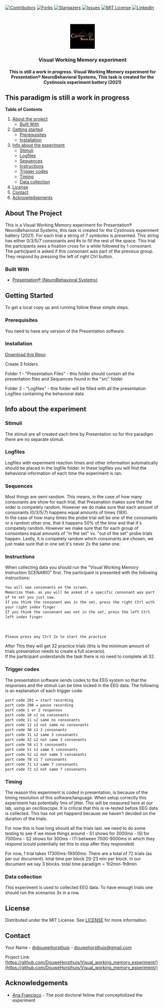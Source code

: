 [![Contributors][contributors-shield]][contributors-url]
[![Forks][forks-shield]][forks-url]
[![Stargazers][stars-shield]][stars-url]
[![Issues][issues-shield]][issues-url]
[![MIT License][license-shield]][license-url]
[![LinkedIn][linkedin-shield]][linkedin-url]


<br />
<p align="center">
  <a href="https://github.com/DouweHorsthuis/Visual_working_memory_experiment/">
    <img src="images/logo.jpeg" alt="Logo" width="80" height="80">
  </a> 

<h3 align="center">Visual Working Memory experiment</h3>

<h4 align="center"> This is still a work in progress. Visual Working Memory experiment for Presentation® NeuroBehavioral Systems, This task is created for the Cystinosis experiment battery (2021)</h4>

## This paradigm is still a work in progress

**Table of Contents**
  
1. [About the project](#about-the-project)
    - [Built With](#built-with)
2. [Getting started](#getting-started)
    - [Prerequisites](#prerequisites)  
    - [Installation](#installation)
3. [Info about the experiment](#info-about-the-experiment)
    - [Stimuli](#stimuli)
    - [Logfiles](#logfiles)
    - [Sequences](#sequences)
    - [Instructions](#instructions)
    - [Trigger codes](#trigger-codes)
    - [Timing](#timing)
    - [Data collection](#data-collection)
3. [License](#license)
3. [Contact](#contact)
3. [Acknowledgements](#acknowledgements)



<!-- ABOUT THE PROJECT -->
## About The Project

This is a Visual Working Memory experiment for Presentation® NeuroBehavioral Systems, this task is created for the Cystinosis experiment battery (2021). 
For each trial a string of 7 symboles is presented. This string has either 0/3/5/7 consonants and #s to fill the rest of the space. This trial the partcipants sees a fixation cross for a while followed by 1 consonant. The participant is asked if this consonant was part of the previous group. They respond by pressing the left of right Ctrl button. 


### Built With

* [Presentation® (NeuroBehavioral Systems)](https://www.neurobs.com/)


<!-- GETTING STARTED -->
## Getting Started

To get a local copy up and running follow these simple steps.

### Prerequisites

You need to have any version of the Presentation software. 

<!--To achieve the same stable time resolution this experiment should be presented on a 60Hz screen. THIS IS NOT YET TESTED -->


### Installation

[Download this Repo](https://github.com/DouweHorsthuis/Visual_working_memory_experiment)

Create 3 folders

Folder 1 - "Presentation Files"  - this folder should contain all the presentation files and Sequences found in the "src" folder

Folder 2 - "Logfiles"           - this folder will be filled with all the presentation Logfiles containing the behavioral data


## Info about the experiment

### Stimuli

The stimuli are all created each time by Presentation so for this paradigm there are no separate stimuli.

### Logfiles

Logfiles with experiment reaction times and other information automatically should be placed in the logfile folder. In these logfiles you will find the behavioral information of each time the experiment is ran. 

### Sequences 

Most things are semi random. This means, in the case of how many consonants are show for each trial, that Presenation makes sure that the order is compelety random. However we do make sure that each amount of consonants (0/3/5/7) happens equal amounts of times (18X).  
In the case of how many times the probe trial will be one of the consonants or a random other one, that it happens 50% of the time and that it's competely random. However we make sure that for each group of consontans equal amounts of "in the set" vs. "out of the set" probe trials happen.
Lastly, it is competely random which consonants are chosen, we just make sure that in one set it's never 2x the same one. 

### Instructions

When collecting data you should run the "Visual Working Memory Instruction SCENARIO" first.  The participant is presented with the following instructions:  
```
You will see consonants on the screen.  
Memorize them, as you will be asked if a specific consonant was part of te set you just saw.  
If you think the consonant was in the set, press the right Ctrl with your right index finger  
If you think the consonant was not in the set, press the left Ctrl left index finger  
  
  
  
Please press any Ctrl 2x to start the practice
```
After This they will get 32 practice trials (this is the minimum amount of trials presenation needs to create a full scenario).  
If the participant understands the task there is no need to complete all 32.




### Trigger codes

The presentation software sends codes to the EEG system so that the responses and the stimuli can be time locked in the EEG data. 
The following is an explanation of each trigger code: 
```
port code 201 = start recording
port code 200 = pause recording 
port code 1 or 2 responses
port code 10 s1 no consonants
port code 11 s2 same no consonants
port code 12 s2 not same no consonants
port code 30 s1 3 consonants
port code 31 s2 same 3 consonants
port code 32 s2 not same 3 consonants
port code 50 s1 5 consonants
port code 51 s2 same 5 consonants
port code 52 s2 not same 5 consonants
port code 70 s1 7 consonants
port code 71 s2 same 7 consonants
port code 72 s2 not same 7 consonants
```

### Timing
The reason this experiment is coded in presentation, is because of the timing resolution of this software/language. When setup correctly this experiment has potentially 1ms of jitter. This will be measured here at our lab, using an oscilloscope. It is critical that this is re-tested before EEG data is collected. This has not yet happend because we haven't decided on the duration of the trials.

For now this is how long should all the trials last. we need to do some testing to see if we move things around
    - S1 shows for 3000ms
    - ISI for 7000ms
    - S2 shows for 300ms
    - ITI between 7000-9000ms in which they respond (could potentially set this to stop after they responded)
    
For now, 1 trial takes 17300ms-19300ms. There are a total of 72 trials (as per our document). total time per block 20-23 min per block. in our document we say 3 blocks. total time paradigm = 1h2min-1h9min

### Data collection
This experiment is used to collected EEG data. To have enough trials one should run the scenarios 3x in a row. 

<!-- LICENSE -->
## License

Distributed under the MIT License. See [LICENSE](https://github.com/DouweHorsthuis/Active-and-passive-inhibition-experiment-Cued-BOSS/blob/master/LICENSE.txt) for more information.



<!-- CONTACT -->
## Contact

Your Name - [@douwejhorsthuis](https://twitter.com/douwejhorsthuis) - douwehorsthuis@gmail.com

Project Link: [https://github.com/DouweHorsthuis/Visual_working_memory_experiment/](https://github.com/DouweHorsthuis/Visual_working_memory_experiment/)



<!-- ACKNOWLEDGEMENTS -->
## Acknowledgements

* [Ana Francisco](https://github.com/anafrancisco) - The post doctoral fellow that conceptiolized the experiment





<!-- MARKDOWN LINKS & IMAGES -->
<!-- https://www.markdownguide.org/basic-syntax/#reference-style-links -->
[contributors-shield]: https://img.shields.io/github/contributors/DouweHorsthuis/Visual_working_memory_experiment.svg?style=for-the-badge
[contributors-url]: https://github.com/DouweHorsthuis/Visual_working_memory_experiment/graphs/contributors
[forks-shield]: https://img.shields.io/github/forks/DouweHorsthuis/Visual_working_memory_experiment.svg?style=for-the-badge
[forks-url]: https://github.com/DouweHorsthuis/Visual_working_memory_experiment/network/members
[stars-shield]: https://img.shields.io/github/stars/DouweHorsthuis/Visual_working_memory_experiment.svg?style=for-the-badge
[stars-url]: https://github.com/DouweHorsthuis/Visual_working_memory_experiment/stargazers
[issues-shield]: https://img.shields.io/github/issues/DouweHorsthuis/Visual_working_memory_experiment.svg?style=for-the-badge
[issues-url]: https://github.com/DouweHorsthuis/Visual_working_memory_experiment/issues
[license-shield]: https://img.shields.io/github/license/DouweHorsthuis/Visual_working_memory_experiment.svg?style=for-the-badge
[license-url]: https://github.com/DouweHorsthuis/Visual_working_memory_experiment/blob/master/LICENSE.txt
[linkedin-shield]: https://img.shields.io/badge/-LinkedIn-black.svg?style=for-the-badge&logo=linkedin&colorB=555
[linkedin-url]: https://linkedin.com/in/douwe-horsthuis-725bb9188
    

